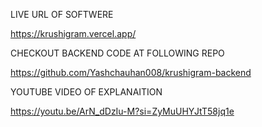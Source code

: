 LIVE URL OF SOFTWERE

https://krushigram.vercel.app/

CHECKOUT BACKEND CODE AT FOLLOWING REPO

https://github.com/Yashchauhan008/krushigram-backend

YOUTUBE VIDEO OF EXPLANAITION 

https://youtu.be/ArN_dDzIu-M?si=ZyMuUHYJtT58jq1e
